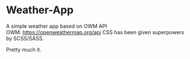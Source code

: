 # Weather-App
A simple weather app based on OWM API  
OWM: https://openweathermap.org/api
CSS has been given superpowers by SCSS/SASS.

Pretty much it.
